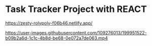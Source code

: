 # Task Tracker Project with REACT


https://zesty-rolypoly-f06b46.netlify.app/


https://user-images.githubusercontent.com/109276013/199951522-b09b2a6d-1c1c-4b8d-be68-0e072a7de063.mp4

